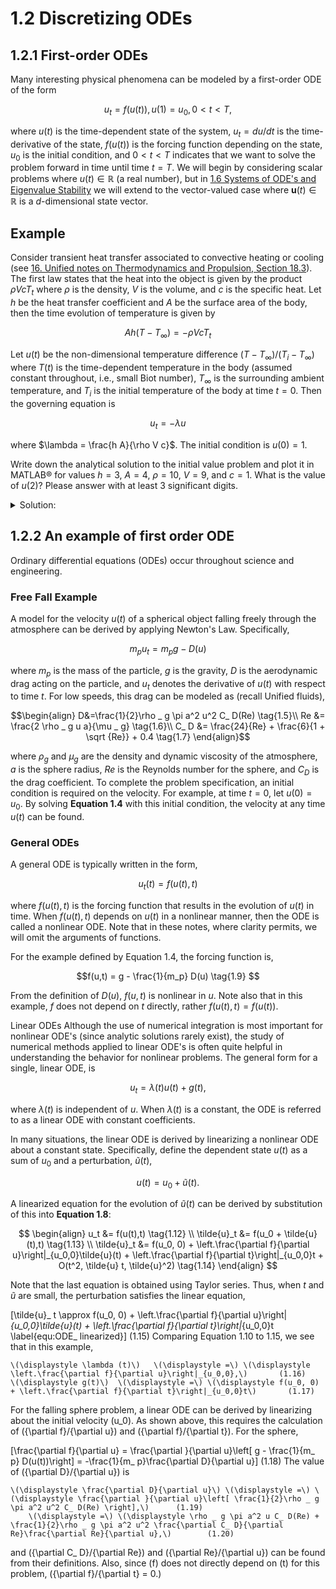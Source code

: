 # 1.2 Discretizing ODEs
## 1.2.1 First-order ODEs

Many interesting physical phenomena can be modeled by a first-order ODE of the form

$$ u_t = f(u(t)), u(1)=u_0, 0 < t < T, \tag{1.1}$$

where $u(t)$ is the time-dependent state of the system, $u_ t=du/dt$ is the time-derivative of the state, $f(u(t))$ is the forcing function depending on the state, $u_0$ is the initial condition, and $0 < t < T$ indicates that we want to solve the problem forward in time until time $t=T$. We will begin by considering scalar problems where $u(t)\in \mathbb {R}$ (a real number), but in [1.6 Systems of ODE's and Eigenvalue Stability]() we will extend to the vector-valued case where $\mathbf{u}(t)\in \mathbb {R}$ is a $d$-dimensional state vector.

Example
-------

Consider transient heat transfer associated to convective heating or cooling (see [16\. Unified notes on Thermodynamics and Propulsion, Section 18.3](http://web.mit.edu/16.unified/www/SPRING/propulsion/notes/node129.html)). The first law states that the heat into the object is given by the product $\rho V c T_ t$ where $\rho$ is the density, $V$ is the volume, and $c$ is the specific heat. Let $h$ be the heat transfer coefficient and $A$ be the surface area of the body, then the time evolution of temperature is given by

$$A h (T-T_\infty ) = - \rho V c T_ t \tag{1.2}$$

Let $u(t)$ be the non-dimensional temperature difference $(T-T_\infty )/(T_ i-T_\infty )$ where $T(t)$ is the time-dependent temperature in the body (assumed constant throughout, i.e., small Biot number), $T_\infty$ is the surrounding ambient temperature, and $T_i$ is the initial temperature of the body at time $t=0$. Then the governing equation is

$$u_t = -\lambda u \tag{1.3}$$

where $\lambda = \frac{h A}{\rho V c}$. The initial condition is $u(0)=1$.

Write down the analytical solution to the initial value problem and plot it in MATLAB® for values $h=3$, $A=4$, $\rho =10$, $V=9$, and $c=1$. What is the value of $u(2)$? Please answer with at least 3 significant digits.  

<details>
<summary> Solution:</summary>
0.76592833
</details>

## 1.2.2 An example of first order ODE

Ordinary differential equations (ODEs) occur throughout science and engineering.

### Free Fall Example

A model for the velocity $u(t)$ of a spherical object falling freely through the 
atmosphere can be derived by applying Newton's Law. Specifically,

$$ m_ p u_ t = m_ p g - D(u) \tag{1.4} $$

where $m_p$ is the mass of the particle, $g$ is the gravity, $D$ is the aerodynamic 
drag acting on the particle, and $u_t$ denotes the derivative of $u(t)$ with respect 
to time $t$. For low speeds, this drag can be modeled as (recall Unified fluids),

$$\begin{align}
D&=\frac{1}{2}\rho _ g \pi a^2 u^2 C_ D(Re) \tag{1.5}\\
Re &= \frac{2 \rho _ g u a}{\mu _ g} \tag{1.6}\\
C_ D &= \frac{24}{Re} + \frac{6}{1 + \sqrt  {Re}} + 0.4 \tag{1.7}
\end{align}$$

where $\rho _ g$ and $\mu _ g$ are the density and dynamic viscosity of the atmosphere, 
$a$ is the sphere radius, $Re$ is the Reynolds number for the sphere, and $C_ D$ is 
the drag coefficient. To complete the problem specification, an initial condition is 
required on the velocity. For example, at time $t=0$, let $u(0) = u_0$. By solving **Equation 1.4** 
with this initial condition, the velocity at any time $u(t)$ can be found.

### General ODEs

A general ODE is typically written in the form,

$$u_t(t) = f(u(t),t) \tag{1.8}$$

where $f(u(t),t)$ is the forcing function that results in the evolution of $u(t)$ in time. When $f(u(t),t)$ depends on $u(t)$ in a nonlinear manner, then the ODE is called a nonlinear ODE. Note that in these notes, where clarity permits, we will omit the arguments of functions.

For the example defined by Equation 1.4, the forcing function is,

$$f(u,t) = g - \frac{1}{m_p} D(u) \tag{1.9} $$

From the definition of $D(u)$, $f(u,t)$ is nonlinear in $u$. Note also that in this example, $f$ does not depend on $t$ directly, rather $f(u(t),t) = f(u(t))$.

Linear ODEs
Although the use of numerical integration is most important for nonlinear ODE's (since analytic solutions rarely exist), the study of numerical methods applied to linear ODE's is often quite helpful in understanding the behavior for nonlinear problems. The general form for a single, linear ODE, is

$$ u_t = \lambda (t) u(t) + g(t), \tag{1.10} $$

where $\lambda (t)$ is independent of $u$. When $\lambda (t)$ is a constant, the ODE is referred to as a linear ODE with constant coefficients.

In many situations, the linear ODE is derived by linearizing a nonlinear ODE about a constant state. Specifically, define the dependent state $u(t)$ as a sum of $u_0$ and a perturbation, $\tilde{u}(t)$,

$$u(t) = u_0 + \tilde{u}(t). \tag{1.11}$$

A linearized equation for the evolution of $\tilde{u}(t)$ can be derived by substitution of this into **Equation 1.8**:

$$
\begin{align}
u_t  &= f(u(t),t) \tag{1.12} \\
\tilde{u}_t &= f(u_0 + \tilde{u}(t),t) \tag{1.13} \\
\tilde{u}_t &= f(u_0, 0) + \left.\frac{\partial f}{\partial u}\right|_{u_0,0}\tilde{u}(t) + \left.\frac{\partial f}{\partial t}\right|_{u_0,0}t + O(t^2, \tilde{u} t, \tilde{u}^2) \tag{1.14}
\end{align}
$$

Note that the last equation is obtained using Taylor series. Thus, when $t$ and $\tilde{u}$ are small, the perturbation satisfies the linear equation,

\[\tilde{u}_ t \approx f(u_0, 0) + \left.\frac{\partial f}{\partial u}\right|_{u_0,0}\tilde{u}(t) + \left.\frac{\partial f}{\partial t}\right|_{u_0,0}t \label{equ:ODE_ linearized}\]	(1.15)
Comparing Equation 1.10 to 1.15, we see that in this example,

 	\(\displaystyle \lambda (t)\)	\(\displaystyle =\)	\(\displaystyle \left.\frac{\partial f}{\partial u}\right|_{u_0,0},\)	 	(1.16)
 	\(\displaystyle g(t)\)	\(\displaystyle =\)	\(\displaystyle f(u_0, 0) + \left.\frac{\partial f}{\partial t}\right|_{u_0,0}t\)	 	(1.17)
For the falling sphere problem, a linear ODE can be derived by linearizing about the initial velocity \(u_0\). As shown above, this requires the calculation of \({\partial f}/{\partial u}\) and \({\partial f}/{\partial t}\). For the sphere,

\[\frac{\partial f}{\partial u} = \frac{\partial }{\partial u}\left[ g - \frac{1}{m_ p} D(u(t))\right] = -\frac{1}{m_ p}\frac{\partial D}{\partial u}\]	(1.18)
The value of \({\partial D}/{\partial u}\) is

 	\(\displaystyle \frac{\partial D}{\partial u}\)	\(\displaystyle =\)	\(\displaystyle \frac{\partial }{\partial u}\left[ \frac{1}{2}\rho _ g \pi a^2 u^2 C_ D(Re) \right],\)	 	(1.19)
 	 	\(\displaystyle =\)	\(\displaystyle \rho _ g \pi a^2 u C_ D(Re) + \frac{1}{2}\rho _ g \pi a^2 u^2 \frac{\partial C_ D}{\partial Re}\frac{\partial Re}{\partial u},\)	 	(1.20)
and \({\partial C_ D}/{\partial Re}\) and \({\partial Re}/{\partial u}\) can be found from their definitions. Also, since \(f\) does not directly depend on \(t\) for this problem, \({\partial f}/{\partial t} = 0.\)


